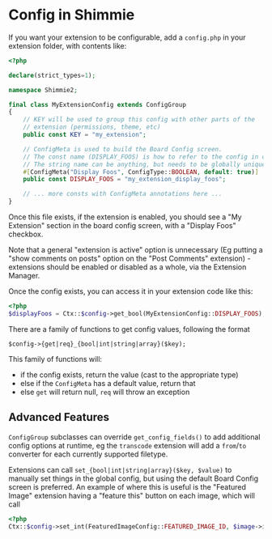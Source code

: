 # Config in Shimmie

If you want your extension to be configurable, add a `config.php` in your extension folder, with contents like:

```php
<?php

declare(strict_types=1);

namespace Shimmie2;

final class MyExtensionConfig extends ConfigGroup
{
    // KEY will be used to group this config with other parts of the
    // extension (permissions, theme, etc)
    public const KEY = "my_extension";

    // ConfigMeta is used to build the Board Config screen.
    // The const name (DISPLAY_FOOS) is how to refer to the config in code.
    // The string name can be anything, but needs to be globally unique.
    #[ConfigMeta("Display Foos", ConfigType::BOOLEAN, default: true)]
    public const DISPLAY_FOOS = "my_extension_display_foos";

    // ... more consts with ConfigMeta annotations here ...
}
```

Once this file exists, if the extension is enabled, you should see a "My Extension" section in the board config screen, with a "Display Foos" checkbox.

Note that a general "extension is active" option is unnecessary (Eg putting a "show comments on posts" option on the "Post Comments" extension) - extensions should be enabled or disabled as a whole, via the Extension Manager.

Once the config exists, you can access it in your extension code like this:

```php
<?php
$displayFoos = Ctx::$config->get_bool(MyExtensionConfig::DISPLAY_FOOS);
```

There are a family of functions to get config values, following the format

```
$config->{get|req}_{bool|int|string|array}($key);
```

This family of functions will:
- if the config exists, return the value (cast to the appropriate type)
- else if the `ConfigMeta` has a default value, return that
- else `get` will return null, `req` will throw an exception

## Advanced Features

`ConfigGroup` subclasses can override `get_config_fields()` to add additional config options at runtime, eg the `transcode` extension will add a `from`/`to` converter for each currently supported filetype.

Extensions can call `set_{bool|int|string|array}($key, $value)` to manually set things in the global config, but using the default Board Config screen is preferred. An example of where this is useful is the "Featured Image" extension having a "feature this" button on each image, which will call

```php
<?php
Ctx::$config->set_int(FeaturedImageConfig::FEATURED_IMAGE_ID, $image->id);
```
